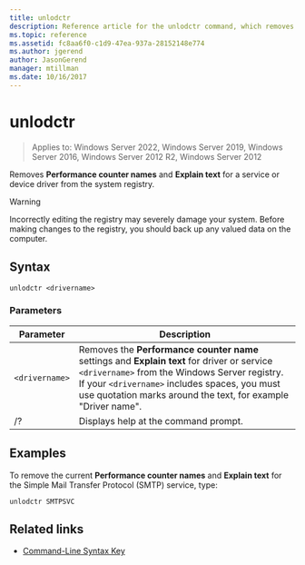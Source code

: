 ```yaml
---
title: unlodctr
description: Reference article for the unlodctr command, which removes Performance counter names and Explain text for a service or device driver from the system registry.
ms.topic: reference
ms.assetid: fc8aa6f0-c1d9-47ea-937a-28152148e774
ms.author: jgerend
author: JasonGerend
manager: mtillman
ms.date: 10/16/2017
---
```


# unlodctr

>Applies to: Windows Server 2022, Windows Server 2019, Windows Server 2016, Windows Server 2012 R2, Windows Server 2012

Removes **Performance counter names** and **Explain text** for a service or device driver from the system registry.

> [!WARNING]
> Incorrectly editing the registry may severely damage your system. Before making changes to the registry, you should back up any valued data on the computer.

## Syntax

```
unlodctr <drivername>
```

### Parameters

| Parameter | Description |
|--|--|
| `<drivername>` | Removes the **Performance counter name** settings and **Explain text** for driver or service `<drivername>` from the Windows Server registry. If your `<drivername>` includes spaces, you must use quotation marks around the text, for example "Driver name". |
| /? | Displays help at the command prompt. |

## Examples

To remove the current **Performance counter names** and **Explain text** for the Simple Mail Transfer Protocol (SMTP) service, type:

```
unlodctr SMTPSVC
```

## Related links

- [Command-Line Syntax Key](command-line-syntax-key.md)
